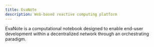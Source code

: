 ```yaml
---
title: EvaNote
description: Web-based reactive computing platform
---
```


EvaNote is a computational notebook designed to enable end-user development within a decentralized network through an orchestrating paradigm.
